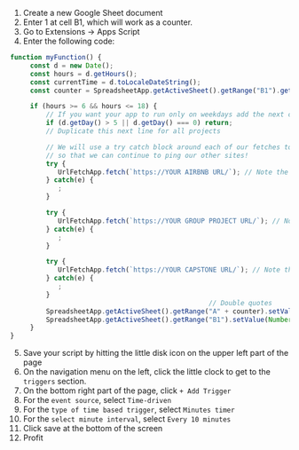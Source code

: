 1. Create a new Google Sheet document
2. Enter 1 at cell B1, which will work as a counter.
3. Go to Extensions -> Apps Script
4. Enter the following code:

```javascript
function myFunction() {
     const d = new Date();
     const hours = d.getHours();
     const currentTime = d.toLocaleDateString();
     const counter = SpreadsheetApp.getActiveSheet().getRange("B1").getValues();

     if (hours >= 6 && hours <= 18) {
         // If you want your app to run only on weekdays add the next conditional:
         if (d.getDay() > 5 || d.getDay() === 0) return;
         // Duplicate this next line for all projects

         // We will use a try catch block around each of our fetches to recover from a failure condition
         // so that we can continue to ping our other sites!
         try {
            UrlFetchApp.fetch(`https://YOUR AIRBNB URL/`); // Note the backticks around the URL
         } catch(e) {
            ;
         }

         try {
            UrlFetchApp.fetch(`https://YOUR GROUP PROJECT URL/`); // Note the backticks around the URL
         } catch(e) {
            ;
         }

         try {
            UrlFetchApp.fetch(`https://YOUR CAPSTONE URL/`); // Note the backticks around the URL
         } catch(e) {
            ;
         }
                                                  // Double quotes        // Backticks
         SpreadsheetApp.getActiveSheet().getRange("A" + counter).setValue(`Visited at ${currentTime} ${hours} h`);
         SpreadsheetApp.getActiveSheet().getRange("B1").setValue(Number(counter) + 1);
     }
}
```
5. Save your script by hitting the little disk icon on the upper left part of the page
6. On the navigation menu on the left, click the little clock to get to the `triggers` section.
7. On the bottom right part of the page, click `+ Add Trigger`
8. For the `event source`, select `Time-driven`
9. For the `type of time based trigger`, select `Minutes timer`
10. For the `select minute interval`, select `Every 10 minutes`
11. Click save at the bottom of the screen
12. Profit
